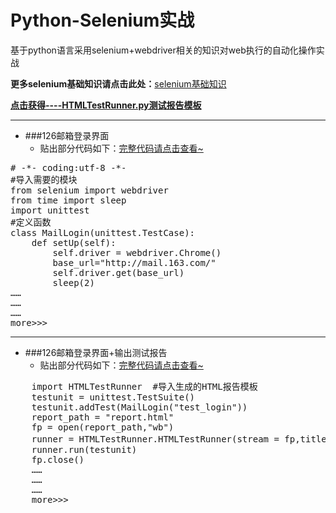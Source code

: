 # Python-Selenium实战
基于python语言采用selenium+webdriver相关的知识对web执行的自动化操作实战

**更多selenium基础知识请点击此处：**[selenium基础知识](http://www.jianshu.com/nb/10193521)

**[点击获得----HTMLTestRunner.py测试报告模板](./12306_web\HTMLTestRunner.py)**

------

- ###126邮箱登录界面
	- 贴出部分代码如下：[完整代码请点击查看~](./12306_web\mailloginpage.py)
<pre>
# -*- coding:utf-8 -*-
#导入需要的模块
from selenium import webdriver
from time import sleep
import unittest
#定义函数
class MailLogin(unittest.TestCase):
	def setUp(self):
		self.driver = webdriver.Chrome()
		base_url="http://mail.163.com/"
		self.driver.get(base_url)
		sleep(2)
……
……
……
more>>>
</pre>

---
- ###126邮箱登录界面+输出测试报告
	- 贴出部分代码如下：[完整代码请点击查看~](./12306_web\mailreport.py)
	
<pre>
	import HTMLTestRunner  #导入生成的HTML报告模板
	testunit = unittest.TestSuite()
 	testunit.addTest(MailLogin("test_login"))
 	report_path = "report.html"
 	fp = open(report_path,"wb")
 	runner = HTMLTestRunner.HTMLTestRunner(stream = fp,title = u"163邮箱登录页面测试",description = u"执行结果如下显示")
 	runner.run(testunit)
 	fp.close()
	……
	……
	……
	more>>>
</pre>
